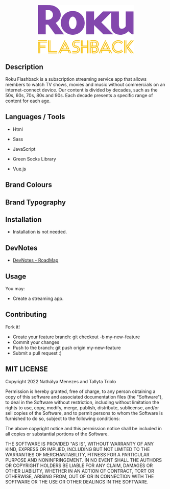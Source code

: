 <p align="center">
<img src="./assets/rokuGit.svg" width="300" style="margin:auto; display:block">
</p>


## Description 
Roku Flashback is a subscription streaming service app that allows members to watch TV shows, movies and music without commercials on an internet-connect device. Our content is divided by decades, such as the 50s, 60s, 70s, 80s and 90s. Each decade presents a specific range of content for each age.      

## Languages / Tools 
- Html
- Sass
- JavaScript 

- Green Socks Library
- Vue.js

## Brand Colours 

## Brand Typography 

## Installation
- Installation is not needed.

## DevNotes
- [DevNotes - RoadMap](https://miro.com/app/board/uXjVPIwo3pg=/?share_link_id=818805036423)

## Usage 
You may:

- Create a streaming app.

## Contributing 
Fork it!

- Create your feature branch: git checkout -b my-new-feature
- Commit your changes
- Push to the branch: git push origin my-new-feature
- Submit a pull request :)


## MIT LICENSE 
Copyright 2022 Nathálya Menezes and Tallyta Triolo

Permission is hereby granted, free of charge, to any person obtaining a copy of this software and associated documentation files (the "Software"), to deal in the Software without restriction, including without limitation the rights to use, copy, modify, merge, publish, distribute, sublicense, and/or sell copies of the Software, and to permit persons to whom the Software is furnished to do so, subject to the following conditions:

The above copyright notice and this permission notice shall be included in all copies or substantial portions of the Software.

THE SOFTWARE IS PROVIDED "AS IS", WITHOUT WARRANTY OF ANY KIND, EXPRESS OR IMPLIED, INCLUDING BUT NOT LIMITED TO THE WARRANTIES OF MERCHANTABILITY, FITNESS FOR A PARTICULAR PURPOSE AND NONINFRINGEMENT. IN NO EVENT SHALL THE AUTHORS OR COPYRIGHT HOLDERS BE LIABLE FOR ANY CLAIM, DAMAGES OR OTHER LIABILITY, WHETHER IN AN ACTION OF CONTRACT, TORT OR OTHERWISE, ARISING FROM, OUT OF OR IN CONNECTION WITH THE SOFTWARE OR THE USE OR OTHER DEALINGS IN THE SOFTWARE.

